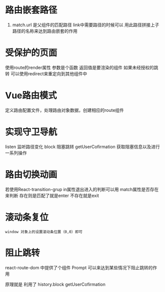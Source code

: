 # 路由嵌套路径
1. match.url 是父组件的匹配路径 link中需要路径的时候可以 用此路径拼接上子路径的名称来达到路由嵌套的作用
# 受保护的页面

使用route的render属性 参数是个函数 返回值是要渲染的组件 如果未经授权的跳转 可以使用redirect来重定向到其他组件中

# Vue路由模式
定义路由配置文件，处理路由对象数据，创建相应的route组件
# 实现守卫导航
listen 监听路径变化
block 阻塞跳转
getUserCofirmation 获取阻塞信息以及进行一系列操作

# 路由切换动画
 若使用React-transition-grup  in属性退出进入的判断可以用 match属性是否存在来判断  存在则是匹配了就是enter  不存在就是exit 
# 滚动条复位
    window 对象上的设置滚动条位置（0,0）即可
# 阻止跳转

react-route-dom 中提供了个组件  Prompt  可以来达到某些情况下阻止跳转的作用

原理就是 利用了 history.block getUserCofirmation
